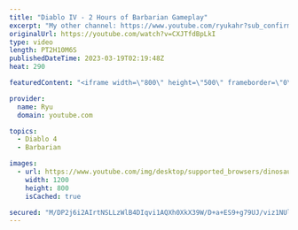 ```yaml
---
title: "Diablo IV - 2 Hours of Barbarian Gameplay"
excerpt: "My other channel: https://www.youtube.com/ryukahr?sub_confirmation=1 My other other channel: ..."
originalUrl: https://youtube.com/watch?v=CXJTfdBpLkI
type: video
length: PT2H10M6S
publishedDateTime: 2023-03-19T02:19:48Z
heat: 290

featuredContent: "<iframe width=\"800\" height=\"500\" frameborder=\"0\" src=\"https://www.youtube.com/embed/CXJTfdBpLkI\" allow=\"accelerometer; autoplay; encrypted-media; gyroscope; picture-in-picture\" allowfullscreen></iframe>"

provider:
  name: Ryu
  domain: youtube.com

topics:
  - Diablo 4
  - Barbarian

images:
  - url: https://www.youtube.com/img/desktop/supported_browsers/dinosaur.png
    width: 1200
    height: 800
    isCached: true

secured: "M/DP2j6i2AIrtNSLLzWlB4DIqvi1AQXh0XkX39W/D+a+ES9+g79UJ/viz1NUlhP0Rwq3NwM4ditKth3QpZ+/m6A89A3D5JCQ2wyLgNGcabeNxXQsjabd9yT/dp0hvgpfof4MhzKrXV9wXXhdprnACE5wy7qHPTU68OCM9nh4P0PYZwu5ssctsS4ria7qwa9YYChn8LtyGLILq0a5CgUJ47QHMjWV4WglXGT+wXQAiga+6mOKH18K4g7xxtp7cuvzUS1k+pPjx6nY1tlakXTSh5ohV487BcaXjmF/5rabgt2Nk1rRM/VThDGY0zLeMsE70OQmf2tYfHnbWqcJ2fxiqEqTozUydH6I4ZymCbnPtnuDOxR+vApe3NdCZxFOVnakuhrKkbLCS0Ly3vKPn+cb/HaPq2bnldMgZRcPAGu5mvM=;3kPOD5w5PVlxdXIeUMDL7A=="
---
```


